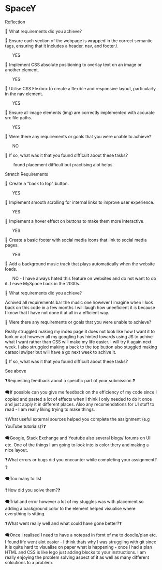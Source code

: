 # SpaceY

Reflection

🎯 What requirements did you achieve?

🎯 Ensure each section of the webpage is wrapped in the correct semantic tags, ensuring that it includes a header, nav, and footer.\

&nbsp;&nbsp;&nbsp;&nbsp;&nbsp;&nbsp;YES

🎯 Implement CSS absolute positioning to overlay text on an image or another element.

&nbsp;&nbsp;&nbsp;&nbsp;&nbsp;&nbsp;YES

🎯 Utilise CSS Flexbox to create a flexible and responsive layout, particularly in the nav element.

&nbsp;&nbsp;&nbsp;&nbsp;&nbsp;&nbsp;YES

🎯 Ensure all image elements (img) are correctly implemented with accurate src file paths.

&nbsp;&nbsp;&nbsp;&nbsp;&nbsp;&nbsp;YES

🎯 Were there any requirements or goals that you were unable to achieve?

&nbsp;&nbsp;&nbsp;&nbsp;&nbsp;&nbsp;NO

🎯 If so, what was it that you found difficult about these tasks?

&nbsp;&nbsp;&nbsp;&nbsp;&nbsp;&nbsp; found placement difficult but practising alot helps.

Stretch Requirements

🏹 Create a "back to top" button.

&nbsp;&nbsp;&nbsp;&nbsp;&nbsp;&nbsp;YES

🏹 Implement smooth scrolling for internal links to improve user experience.

&nbsp;&nbsp;&nbsp;&nbsp;&nbsp;&nbsp;YES

🏹 Implement a hover effect on buttons to make them more interactive.

&nbsp;&nbsp;&nbsp;&nbsp;&nbsp;&nbsp;YES

🏹 Create a basic footer with social media icons that link to social media pages.

&nbsp;&nbsp;&nbsp;&nbsp;&nbsp;&nbsp;YES

🏹 Add a background music track that plays automatically when the website loads.

&nbsp;&nbsp;&nbsp;&nbsp;&nbsp;&nbsp;NO - I have always hated this feature on websites and do not want to do it. Leave MySpace back in the 2000s.

🎯 What requirements did you achieve?

Achived all requirements bar the music one however I imagine when I look back on this code in a few months I will laugh how uneeficient it is because I know that I have not done it at all in a efficient way.

🎯 Were there any requirements or goals that you were unable to achieve?

Really struggled making my index page it does not look like how I want it to look or act however all my googling has hinted towards using JS to achive what I want rather than CSS will make my life easier. I will try it again next week. I also struggled making a back to the top button also stuggled making carasol swiper but will have a go next week to achive it.

🎯 If so, what was it that you found difficult about these tasks?

See above

❓Requesting feedback about a specific part of your submission.❓

🗨️If possible can you give me feedback on the efficiency of my code since I copied and pasted a lot of effects when I think I only needed to do it once and just apply it in different places. Also any recomendations for UI stuff to read - I am really liking trying to make things.

❓What useful external sources helped you complete the assignment (e.g YouTube tutorials)?❓

🗨️Google, Stack Exchange and Youtube also several blogs/ forums on UI etc. One of the things I am going to look into is color thery and making a nice layout.

❓What errors or bugs did you encounter while completing your assignment?❓

🗨️Too many to list

❓How did you solve them?❓

🗨️Trial and error however a lot of my stuggles was with placement so adding a background color to the element helped visualise where everything is sitting.

❓What went really well and what could have gone better?❓

🗨️Once i realised I need to have a notepad in fornt of me to doodle/plan etc. I found life went alot easier - I think thats why I was struggling with git since it is quite hard to visualise on paper what is happening - once I had a plan HTML and CSS is like lego just adding blocks to your instructions. I am really enjoying the problem solving aspect of it as well as many different soloutions to a problem.
